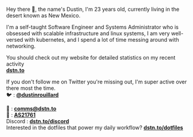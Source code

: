 Hey there 👋, the name's Dustin, I'm 23 years old, currently living in the desert known as New Mexico.

I'm a self-taught Software Engineer and Systems Administrator who is obsessed with scalable infrastructure and linux systems, I am very well-versed with kubernetes, and I spend a lot of time messing around with networking.

You should check out my website for detailed statistics on my recent activity \
[**dstn.to**](https://dstn.to)

If you don't follow me on Twitter you're missing out, I'm super active over there most the time. \
🐦 : [**@dustinrouillard**](https://dstn.to/twitter)

📧 : [**comms@dstn.to**](mailto://comms@dstn.to) \
📡 : [**AS21761**](https://dstn.llc) \
Discord : [**dstn.to/discord**](https://dstn.to/discord) \
Interested in the dotfiles that power my daily workflow? [**dstn.to/dotfiles**](https://dstn.to/dotfiles)
